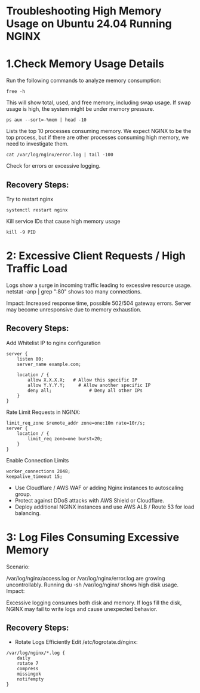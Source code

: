 # Troubleshooting High Memory Usage on Ubuntu 24.04 Running NGINX
# 1.Check Memory Usage Details
Run the following commands to analyze memory consumption:
```
free -h
```
This will show total, used, and free memory, including swap usage.
If swap usage is high, the system might be under memory pressure.

```
ps aux --sort=-%mem | head -10
```
Lists the top 10 processes consuming memory.
We expect NGINX to be the top process, but if there are other processes consuming high memory, we need to investigate them.

```
cat /var/log/nginx/error.log | tail -100
```
Check for errors or excessive logging.

## Recovery Steps:
Try to restart nginx
```
systemctl restart nginx
```
Kill service IDs that cause high memory usage
```
kill -9 PID
```

# 2: Excessive Client Requests / High Traffic Load
Logs show a surge in incoming traffic leading to excessive resource usage.
netstat -anp | grep ":80" shows too many connections.

Impact:
Increased response time, possible 502/504 gateway errors.
Server may become unresponsive due to memory exhaustion.

## Recovery Steps:
Add Whitelist IP to nginx configuration
```
server {
    listen 80;
    server_name example.com;

    location / {
        allow X.X.X.X;   # Allow this specific IP
        allow Y.Y.Y.Y;     # Allow another specific IP
        deny all;              # Deny all other IPs
    }
}

```
Rate Limit Requests in NGINX:
```
limit_req_zone $remote_addr zone=one:10m rate=10r/s;
server {
    location / {
        limit_req zone=one burst=20;
    }
}
```
Enable Connection Limits
```
worker_connections 2048;
keepalive_timeout 15;
```

- Use Cloudflare / AWS WAF or adding Nginx instances to autoscaling group.
- Protect against DDoS attacks with AWS Shield or Cloudflare.
- Deploy additional NGINX instances and use AWS ALB / Route 53 for load balancing.

# 3: Log Files Consuming Excessive Memory
Scenario:

/var/log/nginx/access.log or /var/log/nginx/error.log are growing uncontrollably.
Running du -sh /var/log/nginx/ shows high disk usage.
Impact:

Excessive logging consumes both disk and memory.
If logs fill the disk, NGINX may fail to write logs and cause unexpected behavior.

## Recovery Steps:
- Rotate Logs Efficiently
Edit /etc/logrotate.d/nginx:
```
/var/log/nginx/*.log {
    daily
    rotate 7
    compress
    missingok
    notifempty
}
```

